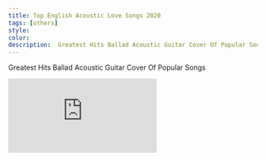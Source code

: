 ```yaml
---
title: Top English Acoustic Love Songs 2020
tags: [others]
style:
color:
description:  Greatest Hits Ballad Acoustic Guitar Cover Of Popular Songs
---
```


Greatest Hits Ballad Acoustic Guitar Cover Of Popular Songs

<div class="video">
  <iframe src="https://www.youtube.com/embed/xIEhVH7wQw4" frameborder="0" allowfullscreen></iframe>
</div>